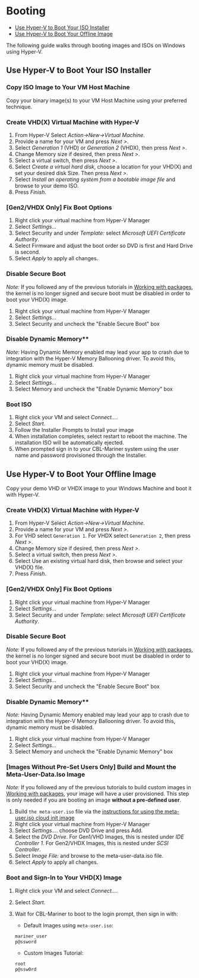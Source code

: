 # Booting

- [Use Hyper-V to Boot Your ISO Installer](#use-hyper-v-to-boot-your-iso-installer)
- [Use Hyper-V to Boot Your Offline Image](#use-hyper-v-to-boot-your-offline-image)

The following guide walks through booting images and ISOs on Windows using Hyper-V.

## Use Hyper-V to Boot Your ISO Installer

### Copy ISO Image to Your VM Host Machine

Copy your binary image(s) to your VM Host Machine using your preferred technique.

### Create VHD(X) Virtual Machine with Hyper-V

1. From Hyper-V Select _Action->New->Virtual Machine_.
1. Provide a name for your VM and press _Next >_.
1. Select _Generation 1_ (VHD) or _Generation 2_ (VHDX), then press _Next >_.
1. Change Memory size if desired, then press _Next >_.
1. Select a virtual switch, then press _Next >_.
1. Select _Create a virtual hard disk_, choose a location for your VHD(X) and set your desired disk Size.  Then press _Next >_.
1. Select _Install an operating system from a bootable image file_ and browse to your demo ISO.
1. Press _Finish_.

### [Gen2/VHDX Only] Fix Boot Options

1. Right click your virtual machine from Hyper-V Manager
1. Select _Settings..._
1. Select Security and under _Template:_ select _Microsoft UEFI Certificate Authority_.
1. Select Firmware and adjust the boot order so DVD is first and Hard Drive is second.
1. Select _Apply_ to apply all changes.

### Disable Secure Boot

_Note:_ If you followed any of the previous tutorials in [Working with packages](/docs/packages/working_with_packages.md), the kernel is no longer signed and secure boot must be disabled in order to boot your VHD(X) image.

1. Right click your virtual machine from Hyper-V Manager
1. Select _Settings..._
1. Select Security and uncheck the "Enable Secure Boot" box

### Disable Dynamic Memory**

_Note:_ Having Dynamic Memory enabled may lead your app to crash due to integration with the Hyper-V Memory Ballooning driver. To avoid this, dynamic memory must be disabled.

1. Right click your virtual machine from Hyper-V Manager
1. Select _Settings..._
1. Select Memory and uncheck the "Enable Dynamic Memory" box

### Boot ISO

1. Right click your VM and select _Connect..._.
1. Select _Start_.
1. Follow the Installer Prompts to Install your image
1. When installation completes, select restart to reboot the machine. The installation ISO will be automatically ejected.
1. When prompted sign in to your CBL-Mariner system using the user name and password provisioned through the Installer.

## Use Hyper-V to Boot Your Offline Image

Copy your demo VHD or VHDX image to your Windows Machine and boot it with Hyper-V.

### Create VHD(X) Virtual Machine with Hyper-V

1. From Hyper-V Select _Action->New->Virtual Machine_.
1. Provide a name for your VM and press _Next >_.
1. For VHD select `Generation 1`. For VHDX select `Generation 2`, then press _Next >_.
1. Change Memory size if desired, then press _Next >_.
1. Select a virtual switch, then press _Next >_.
1. Select Use an existing virtual hard disk, then browse and select your VHD(X) file.
1. Press _Finish_.

### [Gen2/VHDX Only] Fix Boot Options

1. Right click your virtual machine from Hyper-V Manager
1. Select _Settings..._
1. Select Security and under _Template:_ select _Microsoft UEFI Certificate Authority_.

### Disable Secure Boot

_Note:_ If you followed any of the previous tutorials in [Working with packages](/docs/packages/working_with_packages.md), the kernel is no longer signed and secure boot must be disabled in order to boot your VHD(X) image.

1. Right click your virtual machine from Hyper-V Manager
1. Select _Settings..._
1. Select Security and uncheck the "Enable Secure Boot" box

### Disable Dynamic Memory**

_Note:_ Having Dynamic Memory enabled may lead your app to crash due to integration with the Hyper-V Memory Ballooning driver. To avoid this, dynamic memory must be disabled.

1. Right click your virtual machine from Hyper-V Manager
1. Select _Settings..._
1. Select Memory and uncheck the "Enable Dynamic Memory" box

### [Images Without Pre-Set Users Only] Build and Mount the Meta-User-Data.Iso Image

_Note:_ If you followed any of the previous tutorials to build custom images in [Working with packages](/docs/packages/working_with_packages.md), your image will have a user provisioned. This step is only needed if you are booting an image **without a pre-defined user**.

1. Build `the meta-user.iso` file via the [instructions for using the meta-user.iso cloud init image](/docs/getting_started/default_images.md#build-the-cloud-init-configuration-image)
1. Right click your virtual machine from Hyper-V Manager
1. Select _Settings..._.
choose DVD Drive and press Add.
1. Select the _DVD Drive_. For Gen1/VHD Images, this is nested under _IDE Controller 1_. For Gen2/VHDX Images, this is nested under _SCSI Controller_.
1. Select _Image File:_ and browse to the meta-user-data.iso file.
1. Select _Apply_ to apply all changes.

### Boot and Sign-In to Your VHD(X) Image

1. Right click your VM and select _Connect..._.
1. Select _Start_.
1. Wait for CBL-Mariner to boot to the login prompt, then sign in with:
   - Default Images using `meta-user.iso`:

    ```bash
    mariner_user
    p@ssword
    ```

   - Custom Images Tutorial:

    ```bash
    root
    p@ssw0rd
    ```
